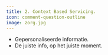 ```yaml
---
title: 2. Context Based Servicing.
icon: comment-question-outline
image: zorg.jpg
---
```

* Gepersonaliseerde informatie.
* De juiste info, op het juiste moment.